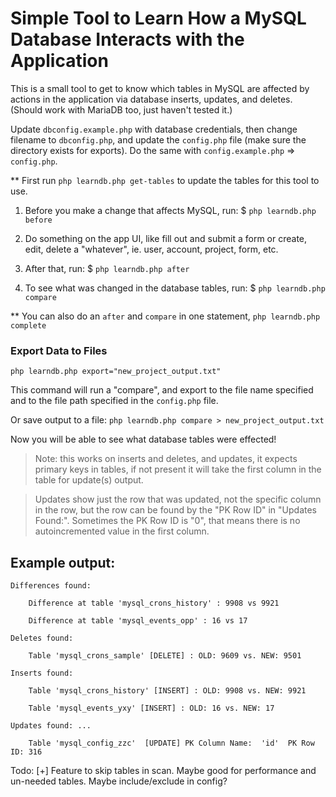 # Simple Tool to Learn How a MySQL Database Interacts with the Application

This is a small tool to get to know which tables in MySQL are affected by actions in the application via database inserts, updates, and deletes. (Should work with MariaDB too, just haven't tested it.)

Update  `dbconfig.example.php` with database credentials, then change filename to `dbconfig.php`, and update the `config.php` file (make sure the directory exists for exports). Do the same with `config.example.php` => `config.php`.

** First run `php learndb.php get-tables` to update the tables for this tool to use.

1) Before you make a change that affects MySQL, run: $ `php learndb.php before`

2) Do something on the app UI, like fill out and submit a form or create, edit, delete a "whatever", ie. user, account, project, form, etc.

3) After that, run: $ `php learndb.php after`

4) To see what was changed in the database tables, run: $ `php learndb.php compare`

** You can also do an `after` and `compare` in one statement, `php learndb.php complete`

### Export Data to Files

 `php learndb.php export="new_project_output.txt"`

 This command will run a "compare", and export to the file name specified and to the file path specified in the `config.php` file.

 Or save output to a file: `php learndb.php compare > new_project_output.txt`

Now you will be able to see what database tables were effected! 

> Note: this works on inserts and deletes, and updates, it expects primary keys in tables, if not present it will take the first column in the table for update(s) output.  

> Updates show just the row that was updated, not the specific column in the row, but the row can be found by the "PK Row ID" in "Updates Found:". Sometimes the PK Row ID is "0", that means there is no autoincremented value in the first column.

## Example output:
```
Differences found:

    Difference at table 'mysql_crons_history' : 9908 vs 9921
  
    Difference at table 'mysql_events_opp' : 16 vs 17
  
Deletes found:

    Table 'mysql_crons_sample' [DELETE] : OLD: 9609 vs. NEW: 9501

Inserts found:

    Table 'mysql_crons_history' [INSERT] : OLD: 9908 vs. NEW: 9921
  
    Table 'mysql_events_yxy' [INSERT] : OLD: 16 vs. NEW: 17

Updates found: ...

    Table 'mysql_config_zzc'  [UPDATE] PK Column Name:  'id'  PK Row ID: 316
```
Todo: 
[+] Feature to skip tables in scan. Maybe good for performance and un-needed tables. Maybe include/exclude in config?